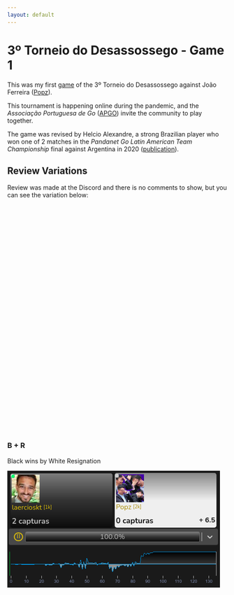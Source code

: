```yaml
---
layout: default
---
```


# 3º Torneio do Desassossego - Game 1

This was my first [game](https://online-go.com/game/32115944) of the 3º Torneio do Desassossego against João Ferreira ([Popz](https://www.twitch.tv/gopopz)).

This tournament is happening online during the pandemic, and the _Associação Portuguesa de Go_ ([APGO](http://www.go-portugal.org/)) invite the community to play together.

The game was revised by Helcio Alexandre, a strong Brazilian player who won one of 2 matches in the _Pandanet Go Latin American Team Championship_ final against Argentina in 2020 ([publication](https://pandanet-igs.com/communities/latinamericanleague/488)).

## Review Variations

Review was made at the Discord and there is no comments to show, but you can see the variation below:

<script type="text/javascript" src="/assets/js/javascripts/glift_1_1_2.min.js" ></script>

<div id="SGF" style="height: 500px; width: 100%"></div>
<script>
  glift.create({
    divId: "SGF",
    sgf: "/assets/sgf/laercioskt1kvsPopz2k.sgf",
  });
</script>
<br>

### B + R

Black wins by White Resignation

![Branching](../assets/images/ai-result.png)
